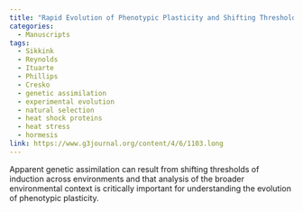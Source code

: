 ```yaml
---
title: "Rapid Evolution of Phenotypic Plasticity and Shifting Thresholds of Genetic Assimilation in the Nematode *Caenorhabditis remanei*"
categories:
  - Manuscripts
tags:
  - Sikkink
  - Reynolds
  - Ituarte
  - Phillips
  - Cresko
  - genetic assimilation
  - experimental evolution
  - natural selection
  - heat shock proteins
  - heat stress
  - hormesis
link: https://www.g3journal.org/content/4/6/1103.long
---
```


Apparent genetic assimilation can result from shifting thresholds of induction across environments and that analysis of the broader environmental context is critically important for understanding the evolution of phenotypic plasticity.